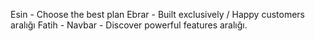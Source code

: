 Esin - Choose the best plan
Ebrar - Built exclusively / Happy customers aralığı
Fatih - Navbar - Discover powerful features aralığı.
